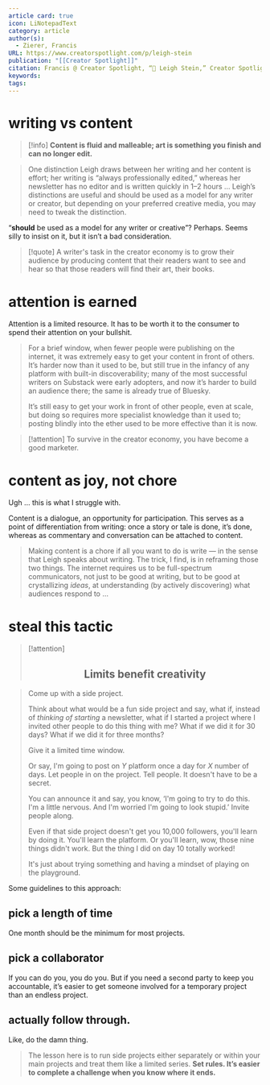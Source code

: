 ```yaml
---
article card: true
icon: LiNotepadText
category: article
author(s):
  - Zierer, Francis
URL: https://www.creatorspotlight.com/p/leigh-stein
publication: "[[Creator Spotlight]]"
citation: Francis @ Creator Spotlight, “🔴 Leigh Stein,” Creator Spotlight, n.d., https://www.creatorspotlight.com/p/leigh-stein.
keywords: 
tags:
---
```


# writing vs content

> [!info]
> **Content is fluid and malleable; art is something you finish and can no longer edit.**

> One distinction Leigh draws between her writing and her content is effort; her writing is “always professionally edited,” whereas her newsletter has no editor and is written quickly in 1–2 hours … Leigh’s distinctions are useful and should be used as a model for any writer or creator, but depending on your preferred creative media, you may need to tweak the distinction.

“**should** be used as a model for any writer or creative”? Perhaps. Seems silly to insist on it, but it isn’t a bad consideration.

> [!quote]
> A writer's task in the creator economy is to grow their audience by producing content that their readers want to see and hear so that those readers will find their art, their books.

# attention is earned
Attention is a limited resource. It has to be worth it to the consumer to spend their attention on your bullshit.

> For a brief window, when fewer people were publishing on the internet, it was extremely easy to get your content in front of others. It’s harder now than it used to be, but still true in the infancy of any platform with built-in discoverability; many of the most successful writers on Substack were early adopters, and now it’s harder to build an audience there; the same is already true of Bluesky.
> 
> It’s still easy to get your work in front of other people, even at scale, but doing so requires more specialist knowledge than it used to; posting blindly into the ether used to be more effective than it is now.

> [!attention]
> To survive in the creator economy, you have become a good marketer.

# content as joy, not chore
Ugh … this is what I struggle with.

Content is a dialogue, an opportunity for participation. This serves as a point of differentiation from writing: once a story or tale is done, it’s done, whereas as commentary and conversation can be attached to content.

> Making content is a chore if all you want to do is write — in the sense that Leigh speaks about writing. The trick, I find, is in reframing those two things. The internet requires us to be full-spectrum communicators, not just to be good at writing, but to be good at crystallizing _ideas_, at understanding (by actively discovering) what audiences respond to …

# steal this tactic

> [!attention]
> <div align='center'><h2>Limits benefit creativity </h2></div>

> Come up with a side project.
> 
> Think about what would be a fun side project and say, what if, instead of _thinking_ _of starting_ a newsletter, what if I started a project where I invited other people to do this thing with me? What if we did it for 30 days? What if we did it for three months?
> 
> Give it a limited time window.
> 
> Or say, I'm going to post on _Y_ platform once a day for _X_ number of days. Let people in on the project. Tell people. It doesn't have to be a secret.
> 
> You can announce it and say, you know, ‘I'm going to try to do this. I'm a little nervous. And I'm worried I'm going to look stupid.’ Invite people along.
> 
> Even if that side project doesn't get you 10,000 followers, you'll learn by doing it. You'll learn the platform. Or you'll learn, wow, those nine things didn't work. But the thing I did on day 10 totally worked!
> 
> It's just about trying something and having a mindset of playing on the playground.

Some guidelines to this approach:
## pick a length of time
One month should be the minimum for most projects.
## pick a collaborator
If you can do you, you do you. But if you need a second party to keep you accountable, it’s easier to get someone involved for a temporary project than an endless project.
## actually follow through.
Like, do the damn thing.

> The lesson here is to run side projects either separately or within your main projects and treat them like a limited series. **Set rules. It’s easier to complete a challenge when you know where it ends.**

